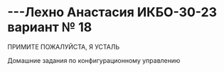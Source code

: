 # ---Лехно Анастасия ИКБО-30-23 вариант № 18

ПРИМИТЕ ПОЖАЛУЙСТА, Я УСТАЛЬ

Домашние задания по конфигурационному управлению
